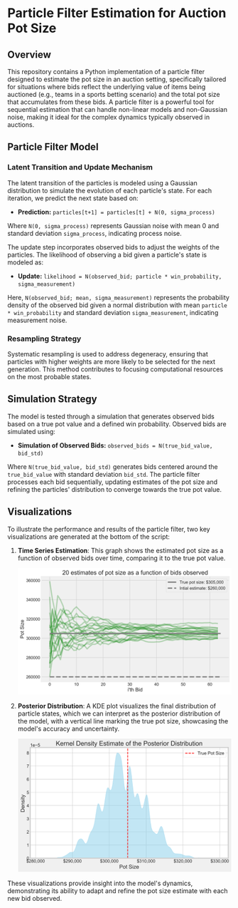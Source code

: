 # Particle Filter Estimation for Auction Pot Size

## Overview

This repository contains a Python implementation of a particle filter designed to estimate the pot size in an auction setting, specifically tailored for situations where bids reflect the underlying value of items being auctioned (e.g., teams in a sports betting scenario) and the total pot size that accumulates from these bids. A particle filter is a powerful tool for sequential estimation that can handle non-linear models and non-Gaussian noise, making it ideal for the complex dynamics typically observed in auctions.

## Particle Filter Model

### Latent Transition and Update Mechanism

The latent transition of the particles is modeled using a Gaussian distribution to simulate the evolution of each particle's state. For each iteration, we predict the next state based on:

- **Prediction:** `particles[t+1] = particles[t] + N(0, sigma_process)`

Where `N(0, sigma_process)` represents Gaussian noise with mean 0 and standard deviation `sigma_process`, indicating process noise.

The update step incorporates observed bids to adjust the weights of the particles. The likelihood of observing a bid given a particle's state is modeled as:

- **Update:** `likelihood = N(observed_bid; particle * win_probability, sigma_measurement)`

Here, `N(observed_bid; mean, sigma_measurement)` represents the probability density of the observed bid given a normal distribution with mean `particle * win_probability` and standard deviation `sigma_measurement`, indicating measurement noise.

### Resampling Strategy

Systematic resampling is used to address degeneracy, ensuring that particles with higher weights are more likely to be selected for the next generation. This method contributes to focusing computational resources on the most probable states.

## Simulation Strategy

The model is tested through a simulation that generates observed bids based on a true pot value and a defined win probability. Observed bids are simulated using:

- **Simulation of Observed Bids:** `observed_bids = N(true_bid_value, bid_std)`

Where `N(true_bid_value, bid_std)` generates bids centered around the `true_bid_value` with standard deviation `bid_std`. The particle filter processes each bid sequentially, updating estimates of the pot size and refining the particles' distribution to converge towards the true pot value.

## Visualizations

To illustrate the performance and results of the particle filter, two key visualizations are generated at the bottom of the script:

1. **Time Series Estimation**: This graph shows the estimated pot size as a function of observed bids over time, comparing it to the true pot value.

   ![Estimation of Pot Size as a Function of Bids Observed](./outputs/estimate_time_series.png)

2. **Posterior Distribution**: A KDE plot visualizes the final distribution of particle states, which we can interpret as the posterior distribution of the model, with a vertical line marking the true pot size, showcasing the model's accuracy and uncertainty. 

   ![Kernel Density Estimate of Final Particle States](./outputs/posterior_distribution.png)

These visualizations provide insight into the model's dynamics, demonstrating its ability to adapt and refine the pot size estimate with each new bid observed.
